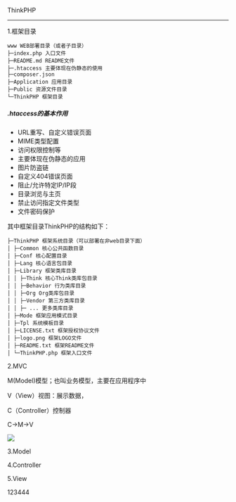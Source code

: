 ThinkPHP

----

1.框架目录

```
www WEB部署目录（或者子目录） 
├─index.php 入口文件
├─README.md README文件
├─.htaccess 主要体现在伪静态的使用
├─composer.json
├─Application 应用目录 
├─Public 资源文件目录 
└─ThinkPHP 框架目录
```

##### .htaccess的基本作用

- URL重写、自定义错误页面
- MIME类型配置
- 访问权限控制等
- 主要体现在伪静态的应用
- 图片防盗链
- 自定义404错误页面
- 阻止/允许特定IP/IP段
- 目录浏览与主页
- 禁止访问指定文件类型
- 文件密码保护

其中框架目录ThinkPHP的结构如下： 

```
├─ThinkPHP 框架系统目录（可以部署在非web目录下面） 
│ ├─Common 核心公共函数目录 
│ ├─Conf 核心配置目录 
│ ├─Lang 核心语言包目录 
│ ├─Library 框架类库目录 
│ │ ├─Think 核心Think类库包目录 
│ │ ├─Behavior 行为类库目录 
│ │ ├─Org Org类库包目录 
│ │ ├─Vendor 第三方类库目录 
│ │ ├─ ... 更多类库目录
│ ├─Mode 框架应用模式目录 
│ ├─Tpl 系统模板目录 
│ ├─LICENSE.txt 框架授权协议文件 
│ ├─logo.png 框架LOGO文件 
│ ├─README.txt 框架README文件 
│ └─ThinkPHP.php 框架入口文件
```

2.MVC

M(Model)模型；也叫业务模型，主要在应用程序中

V（View）视图：展示数据，

C（Controller）控制器

C->M->V

![](C:\phpDevelopment\myweb\ThinkPHPNote\分享thinkPHP\MVC.jpg)

3.Model

4.Controller

5.View



123444